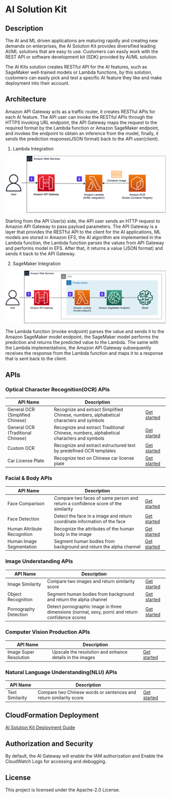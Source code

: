 # AI Solution Kit

## Description
The AI and ML driven applications are maturing rapidly and creating new demands on enterprises, the AI Solution Kit provides diversified leading AI/ML solutions that are easy to use. Customers can easily work with the REST API or software development kit (SDK) provided by AI/ML solution.
 
The AI Kits solution creates RESTful API for the AI features, such as SageMaker well-trained models or Lambda functions, by this solution, customers can easily pick and test a specific AI feature they like and make deployment into their account.

## Architecture

Amazon API Gateway acts as a traffic router, it creates RESTful APIs for each AI feature. The API user can invoke the RESTful APIs through the HTTPS Invoking URL endpoint, the API Gateway maps the request to the required format by the Lambda function or Amazon SageMaker endpoint, and invokes the endpoint to obtain an inference from the model, finally, it sends the prediction response(JSON format) back to the API user(client).

1. Lambda Integration

![Architecture](docs/zh/images/arch-lambda.png)

Starting from the API User(s) side, the API user sends an HTTP request to Amazon API Gateway to pass payload parameters. The API Gateway is a layer that provides the RESTful API to the client for the AI applications, ML models are stored in Amazon EFS, the AI algorithm are implemented in the Lambda function, the Lambda function parses the values from API Gateway and performs model in EFS. After that, it returns a value (JSON format) and sends it back to the API Gateway.

2. SageMaker Integration

![Architecture](docs/zh/images/arch-sagemaker.png)

The Lambda function (invoke endpoint) parses the value and sends it to the Amazon SageMaker model endpoint, the SageMaker model performs the prediction and returns the predicted value to the Lambda. The same with the Lambda implementations, the Amazon API Gateway subsequently receives the response from the Lambda function and maps it to a response that is sent back to the client.

## APIs

### **Optical Character Recognition(OCR) APIs**
|    **API Name**   | **Description**    |  |
|--------------|------------|-------------|
|General OCR (Simplified Chinese)|Recognize and extract Simplified Chinese, numbers, alphabetical characters and symbols|[Get started](deploy-general-ocr.md)|
|General OCR (Traditional Chinese)|Recognize and extract Traditional Chinese, numbers, alphabetical characters and symbols|[Get started](deploy-general-ocr-traditional.md)|
|Custom OCR|Recognize and extract estructured text by predefined OCR templates|[Get started](deploy-custom-ocr.md)|
|Car License Plate|Recognize text on Chinese car license plate|[Get started](deploy-car-license-plate.md)|

### **Facial & Body APIs**
|    **API Name**   | **Description**    |  |
|--------------|------------|-------------|
|Face Comparison|Compare two faces of same person and return a confidence score of the similarity|[Get started](deploy-face-comparison.md)|
|Face Detection|Detect the face in a image and return coordinate information of the face|[Get started](deploy-face-detection.md)|
|Human Attribute Recognition |Recognize the attributes of the human body in the image|[Get started](deploy-human-attribute-recognition.md)|
|Human Image Segmentation|Segment human bodies from background and return the alpha channel|[Get started](deploy-human-image-segmentation.md)|

### **Image Understanding APIs**
|    **API Name**   | **Description**    |  |
|--------------|------------|-------------|
|Image Similarity|Compare two images and return similarity score|[Get started](deploy-text-similarity.md)|
|Object Recognition|Segment human bodies from background and return the alpha channel|[Get started](deploy-object-recognition.md)|
|Pornography Detection|Detect pornographic image in three dimensions (normal, sexy, porn) and return confidence scores|[Get started](deploy-nudity-detection.md)|

### **Computer Vision Production APIs**
|    **API Name**   | **Description**    |  |
|--------------|------------|-------------|
|Image Super Resolution|Upscale the resolution and enhance details in the images|[Get started](deploy-image-super-resolution.md)|

### **Natural Language Understanding(NLU) APIs**
|    **API Name**   | **Description**    |  |
|--------------|------------|-------------|
|Text Similarity|Compare two Chinese words or sentences and return similarity score|[Get started](deploy-text-similarity.md)|

## CloudFormation Deployment

[AI Solution Kit Deployment Guide](https://aws-samples.github.io/aws-ai-solution-kit/en/)

## Authorization and Security

By default, the AI Gateway will enable the IAM authorization and Enable the CloudWatch Logs for accessing and debugging.

## License
This project is licensed under the Apache-2.0 License.
